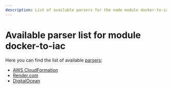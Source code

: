 ```yaml
---
description: List of available parsers for the node module docker-to-iac
---
```


# Available parser list for module docker-to-iac

Here you can find the list of available [parsers](/modules/docker-to-iac/parser-explanation.md):

- [AWS CloudFormation](/modules/docker-to-iac/parser/aws-cloudformation.md)
- [Render.com](/modules/docker-to-iac/parser/render.com.md)
- [DigitalOcean](/modules/docker-to-iac/parser/digitalocean.md)
